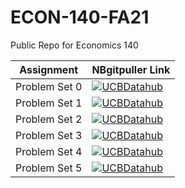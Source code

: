 # ECON-140-FA21
Public Repo for Economics 140

| Assignment  | NBgitpuller Link  |  
|---|---|
| Problem Set 0  | [![UCBDatahub](https://img.shields.io/badge/Launch-UCB%20Datahub-blue.svg)](https://datahub.berkeley.edu/hub/user-redirect/git-pull?repo=https%3A%2F%2Fgithub.com%2Fds-modules%2FECON-140-FA21.git&urlpath=tree%2FECON-140-FA21.git%2Fps0%2Fps0.ipynb&branch=main)  |  
| Problem Set 1  |  [![UCBDatahub](https://img.shields.io/badge/Launch-UCB%20Datahub-blue.svg)](https://datahub.berkeley.edu/hub/user-redirect/git-pull?repo=https%3A%2F%2Fgithub.com%2Fds-modules%2FECON-140-FA21.git&urlpath=tree%2FECON-140-FA21.git%2Fps1%2Fps1.ipynb&branch=main) |  
| Problem Set 2  |  [![UCBDatahub](https://img.shields.io/badge/Launch-UCB%20Datahub-blue.svg)](https://datahub.berkeley.edu/hub/user-redirect/git-pull?repo=https%3A%2F%2Fgithub.com%2Fds-modules%2FECON-140-FA21.git&urlpath=tree%2FECON-140-FA21.git%2Fps2%2Fps2.ipynb&branch=main) |  
| Problem Set 3  |  [![UCBDatahub](https://img.shields.io/badge/Launch-UCB%20Datahub-blue.svg)](https://datahub.berkeley.edu/hub/user-redirect/git-pull?repo=https%3A%2F%2Fgithub.com%2Fds-modules%2FECON-140-FA21.git&urlpath=tree%2FECON-140-FA21.git%2Fps3%2Fps3.ipynb&branch=main) |  
| Problem Set 4  |  [![UCBDatahub](https://img.shields.io/badge/Launch-UCB%20Datahub-blue.svg)](https://datahub.berkeley.edu/hub/user-redirect/git-pull?repo=https%3A%2F%2Fgithub.com%2Fds-modules%2FECON-140-FA21.git&urlpath=tree%2FECON-140-FA21.git%2Fps4%2Fps4.ipynb&branch=main) |  
| Problem Set 5  |  [![UCBDatahub](https://img.shields.io/badge/Launch-UCB%20Datahub-blue.svg)](https://datahub.berkeley.edu/hub/user-redirect/git-pull?repo=https%3A%2F%2Fgithub.com%2Fds-modules%2FECON-140-FA21.git&urlpath=tree%2FECON-140-FA21.git%2Fps5%2Fps5.ipynb&branch=main) |  

